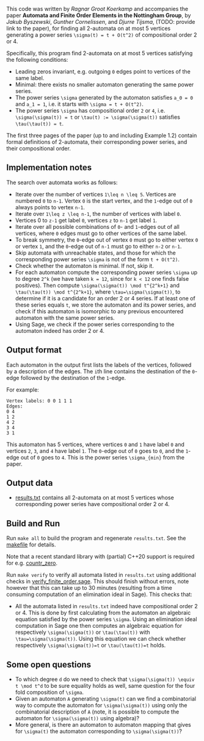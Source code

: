 This code was written by *Ragnar Groot Koerkamp* and accompanies the paper **Automata and Finite Order Elements in the Nottingham Group**, by *Jakub Byszewski*, *Gunther Cornelissen*, and *Djurre Tijsma*, (TODO: provide link to the paper), for finding all 2-automata on at most 5 vertices generating a power series `\sigma(t) = t + O(t^2)` of compositional order 2 or 4.

Specifically, this program find 2-automata on at most 5 vertices satisfying the following conditions:

- Leading zeros invariant, e.g. outgoing `0` edges point to vertices of the same label.
- Minimal: there exists no smaller automaton generating the same power series.
- The power series `\sigma` generated by the automaton satisfies `a_0 = 0` and `a_1 = 1`, i.e. it starts with `\sigma = t + O(t^2)`.
- The power series `\sigma` has compositional order `2` or `4`, i.e. `\sigma(\sigma(t)) = t` or `\tau(t) := \sigma(\sigma(t))` satisfies `\tau(\tau(t)) = t`.

The first three pages of the paper (up to and including Example 1.2) contain formal definitions of 2-automata, their corresponding power series, and their compositional order.

## Implementation notes

The search over automata works as follows:

- Iterate over the number of vertices `1\leq n \leq 5`. Vertices are numbered `0` to `n-1`. Vertex `0` is the start vertex, and the `1`-edge out of `0` always points to vertex `n-1`.
- Iterate over `1\leq z \leq n-1`, the number of vertices with label `0`.
- Vertices 0 to `z-1` get label `0`, vertices `z` to `n-1` get label `1`.
- Iterate over all possible combinations of `0`- and `1`-edges out of all vertices, where `0` edges must go to other vertices of the same label.
- To break symmetry, the `0`-edge out of vertex `0` must go to either vertex `0` or vertex `1`, and the `0`-edge out of `n-1` must go to either `n-2` or `n-1`.
- Skip automata with unreachable states, and those for which the corresponding power series `\sigma` is not of the form `t + O(t^2)`.
- Check whether the automaton is minimal. If not, skip it.
- For each automaton compute the corresponding power series `\sigma` up to degree `2^k` (we have taken `k = 12`, since for `k < 12` one finds false positives). Then compute `\sigma(\sigma(t)) \mod t^{2^k+1}` and `\tau(\tau(t)) \mod t^{2^k+1}`, where `\tau=\sigma(\sigma(t))`, to determine if it is a candidate for an order 2 or 4 series. If at least one of these series equals `t`, we store the automaton and its power series, and check if this automaton is isomorphic to any previous encountered automaton with the same power series.
- Using Sage, we check if the power series corresponding to the automaton indeed has order 2 or 4.


## Output format

Each automaton in the output first lists the labels of the vertices, followed by a description of the edges. The `i`th line contains the destination of the `0`-edge followed by the destination of the `1`-edge.

For example:
```
Vertex labels: 0 0 1 1 1
Edges:
0 4
1 2
4 2
3 4
3 1
```
This automaton has 5 vertices, where vertices `0` and `1` have label `0` and vertices `2`, `3`, and `4` have label `1`.
The `0`-edge out of `0` goes to `0`, and the `1`-edge out of `0` goes to `4`. This is the power series `\sigma_{min}` from the paper.


## Output data

* [results.txt](results.txt) contains all 2-automata on at most 5 vertices whose corresponding power series have compositional order 2 or 4.

## Build and Run

Run `make all` to build the program and regenerate `results.txt`. See the [makefile](makefile) for details.

Note that a recent standard library with (partial) C++20 support is required for e.g. [countr_zero](https://en.cppreference.com/w/cpp/numeric/countr_zero).

Run `make verify` to verify all automata listed in `results.txt` using additional checks in [verify_finite_order.sage](verify_finite_order.sage). This should finish without errors, note however that this can take up to 30 minutes (resulting from a time consuming computation of an elimination ideal in Sage). This checks that:

- All the automata listed in `results.txt` indeed have compositional order 2 or 4. This is done by first calculating from the automaton an algebraic equation satisfied by the power series `\sigma`. Using an elimination ideal computation in Sage one then computes an algebraic equation for respectively `\sigma(\sigma(t))` or `\tau(\tau(t))` with `\tau=\sigma(\sigma(t))`. Using this equation we can check whether respectively `\sigma(\sigma(t))=t` or `\tau(\tau(t))=t` holds.

## Some open questions

* To which degree `d` do we need to check that `\sigma(\sigma(t)) \equiv t \mod t^d` to be sure equality holds as well, same question for the four fold composition of `\sigma`.
* Given an automaton `A` generating `\sigma(t)` can we find a combinatorial way to compute the automaton for `\sigma(\sigma(t))` using only the combinatorial description of `A` (note, it is possible to compute the automaton for `\sigma(\sigma(t))` using algebra)?
* More general, is there an automaton to automaton mapping that gives for `\sigma(t)` the automaton corresponding to `\sigma(\sigma(t))`?
